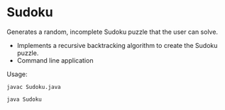 # Sudoku
Generates a random, incomplete Sudoku puzzle that the user can solve. 

* Implements a recursive backtracking algorithm to create the Sudoku puzzle.
* Command line application

Usage:
```
javac Sudoku.java

java Sudoku
```
